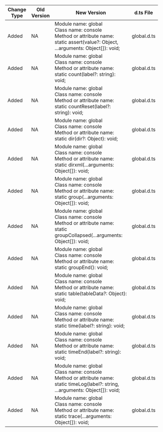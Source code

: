 | Change Type | Old Version | New Version | d.ts File |
| ---- | ------ | ------ | -------- |
|Added|NA|Module name: global<br>Class name: console<br>Method or attribute name: static assert(value?: Object, ...arguments: Object[]): void;|global.d.ts|
|Added|NA|Module name: global<br>Class name: console<br>Method or attribute name: static count(label?: string): void;|global.d.ts|
|Added|NA|Module name: global<br>Class name: console<br>Method or attribute name: static countReset(label?: string): void;|global.d.ts|
|Added|NA|Module name: global<br>Class name: console<br>Method or attribute name: static dir(dir?: Object): void;|global.d.ts|
|Added|NA|Module name: global<br>Class name: console<br>Method or attribute name: static dirxml(...arguments: Object[]): void;|global.d.ts|
|Added|NA|Module name: global<br>Class name: console<br>Method or attribute name: static group(...arguments: Object[]): void;|global.d.ts|
|Added|NA|Module name: global<br>Class name: console<br>Method or attribute name: static groupCollapsed(...arguments: Object[]): void;|global.d.ts|
|Added|NA|Module name: global<br>Class name: console<br>Method or attribute name: static groupEnd(): void;|global.d.ts|
|Added|NA|Module name: global<br>Class name: console<br>Method or attribute name: static table(tableData?: Object): void;|global.d.ts|
|Added|NA|Module name: global<br>Class name: console<br>Method or attribute name: static time(label?: string): void;|global.d.ts|
|Added|NA|Module name: global<br>Class name: console<br>Method or attribute name: static timeEnd(label?: string): void;|global.d.ts|
|Added|NA|Module name: global<br>Class name: console<br>Method or attribute name: static timeLog(label?: string, ...arguments: Object[]): void;|global.d.ts|
|Added|NA|Module name: global<br>Class name: console<br>Method or attribute name: static trace(...arguments: Object[]): void;|global.d.ts|
